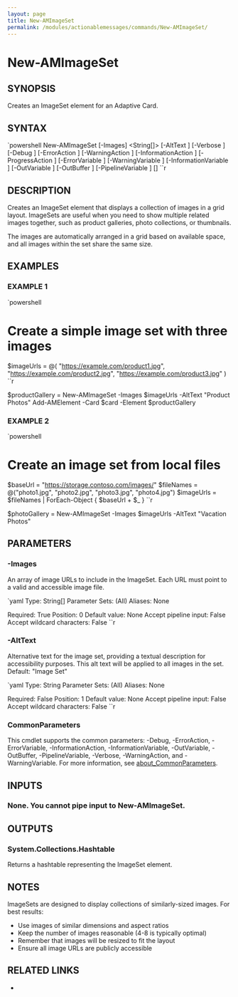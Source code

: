 ```yaml
---
layout: page
title: New-AMImageSet
permalink: /modules/actionablemessages/commands/New-AMImageSet/
---
```


# New-AMImageSet

## SYNOPSIS
Creates an ImageSet element for an Adaptive Card.

## SYNTAX

`powershell
New-AMImageSet [-Images] <String[]> [-AltText <String>] [-Verbose <SwitchParameter>] [-Debug <SwitchParameter>] [-ErrorAction <ActionPreference>] [-WarningAction <ActionPreference>] [-InformationAction <ActionPreference>] [-ProgressAction <ActionPreference>] [-ErrorVariable <String>] [-WarningVariable <String>] [-InformationVariable <String>] [-OutVariable <String>] [-OutBuffer <Int32>] [-PipelineVariable <String>] [<CommonParameters>]
``r

## DESCRIPTION
Creates an ImageSet element that displays a collection of images in a grid layout.
ImageSets are useful when you need to show multiple related images together, such as
product galleries, photo collections, or thumbnails.

The images are automatically arranged in a grid based on available space, and all
images within the set share the same size.

## EXAMPLES

### EXAMPLE 1
`powershell
# Create a simple image set with three images
$imageUrls = @(
    "https://example.com/product1.jpg",
    "https://example.com/product2.jpg",
    "https://example.com/product3.jpg"
)
``r

$productGallery = New-AMImageSet -Images $imageUrls -AltText "Product Photos"
Add-AMElement -Card $card -Element $productGallery    

### EXAMPLE 2
`powershell
# Create an image set from local files
$baseUrl = "https://storage.contoso.com/images/"
$fileNames = @("photo1.jpg", "photo2.jpg", "photo3.jpg", "photo4.jpg")
$imageUrls = $fileNames | ForEach-Object { $baseUrl + $_ }
``r

$photoGallery = New-AMImageSet -Images $imageUrls -AltText "Vacation Photos"    

## PARAMETERS

### -Images
An array of image URLs to include in the ImageSet. Each URL must point to a valid
and accessible image file.

`yaml
Type: String[]
Parameter Sets: (All)
Aliases: None

Required: True
Position: 0
Default value: None
Accept pipeline input: False
Accept wildcard characters: False
``r

### -AltText
Alternative text for the image set, providing a textual description for
accessibility purposes. This alt text will be applied to all images in the set.
Default: "Image Set"

`yaml
Type: String
Parameter Sets: (All)
Aliases: None

Required: False
Position: 1
Default value: None
Accept pipeline input: False
Accept wildcard characters: False
``r

### CommonParameters
This cmdlet supports the common parameters: -Debug, -ErrorAction, -ErrorVariable, -InformationAction, -InformationVariable, -OutVariable, -OutBuffer, -PipelineVariable, -Verbose, -WarningAction, and -WarningVariable. For more information, see [about_CommonParameters](https://learn.microsoft.com/en-us/powershell/module/microsoft.powershell.core/about/about_commonparameters).

## INPUTS
### None. You cannot pipe input to New-AMImageSet.

## OUTPUTS
### System.Collections.Hashtable
Returns a hashtable representing the ImageSet element.

## NOTES
ImageSets are designed to display collections of similarly-sized images.
For best results:

- Use images of similar dimensions and aspect ratios
- Keep the number of images reasonable (4-8 is typically optimal)
- Remember that images will be resized to fit the layout
- Ensure all image URLs are publicly accessible

## RELATED LINKS
* [](https://adaptivecards.io/explorer/ImageSet.html)

